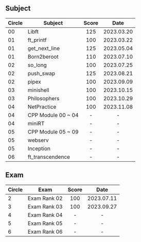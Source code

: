 ## Subject

|Circle|Subject|Score|Date|
|----|----|:----:|:----:|
|00|Libft|125|2023.03.20|
|01|ft_printf|100|2023.03.22|
|01|get_next_line|125|2023.05.04|
|01|Born2beroot|110|2023.07.10|
|02|so_long|100|2023.07.25|
|02|push_swap|125|2023.08.21|
|02|pipex|100|2023.09.09|
|03|minishell|100|2023.10.15|
|03|Philosophers|100|2023.10.29|
|04|NetPractice|100|2023.11.08|
|04|CPP Module 00 ~ 04|-|-|
|04|miniRT|-|-|
|05|CPP Module 05 ~ 09|-|-|
|05|webserv|-|-|
|05|Inception|-|-|
|06|ft_transcendence|-|-|


## Exam
|Circle|Exam|Score|Date|
|----|----|:----:|:----:|
|2|Exam Rank 02|100|2023.07.11|
|3|Exam Rank 03|100|2023.09.27|
|4|Exam Rank 04|-|-|
|5|Exam Rank 05|-|-|
|6|Exam Rank 06|-|-|
